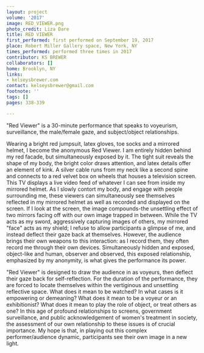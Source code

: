 ```yaml
---
layout: project
volume: '2017'
image: RED_VIEWER.png
photo_credit: Liza Dare
title: RED VIEWER
first_performed: first performed on September 19, 2017
place: Robert Miller Gallery space, New York, NY
times_performed: performed three times in 2017
contributor: KS BREWER
collaborators: []
home: Brooklyn, NY
links:
- kelseysbrewer.com
contact: kelseysbrewer@gmail.com
footnote: ''
tags: []
pages: 338-339

---
```


"Red Viewer" is a 30-minute performance that speaks to voyeurism, surveillance, the male/female gaze, and subject/object relationships.

Wearing a bright red jumpsuit, latex gloves, toe socks and a mirrored helmet, I become the anonymous Red Viewer. I am entirely hidden behind my red facade, but simultaneously exposed by it. The tight suit reveals the shape of my body, the bright color draws attention, and latex details offer an element of kink. A silver cable runs from my neck like a second spine and connects to a red velvet box on wheels that houses a television screen. This TV displays a live video feed of whatever I can see from inside my mirrored helmet. As I slowly contort my body, and engage with people surrounding me, these viewers can simultaneously see themselves reflected in my mirrored helmet as well as recorded and displayed on the screen. If I look at the screen, the image compounds-the unsettling effect of two mirrors facing off with our own image trapped in between. While the TV acts as my sword, aggressively capturing images of others, my mirrored "face" acts as my shield; I refuse to allow participants a glimpse of me, and instead deflect their gaze back at themselves. However, the audience brings their own weapons to this interaction: as I record them, they often record me through their own devices. Simultaneously hidden and exposed, object-like and human, observer and observed, this exposed relationship, emphasized by my anonymity, is what gives the performance its power.

"Red Viewer" is designed to draw the audience in as voyeurs, then deflect their gaze back for self-reflection. For the duration of the performance, they are forced to locate themselves within the vertiginous and unsettling reflective space. What does it mean to be watched? In what cases is it empowering or demeaning? What does it mean to be a voyeur or an exhibitionist? What does it mean to play the role of object, or treat others as one? In this age of profound relationships to screens, government surveillance, and public acknowledgement of women's treatment in society, the assessment of our own relationship to these issues is of crucial importance. My hope is that, in playing out this complex performer/audience dynamic, participants see their own image in a new light.

